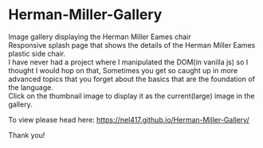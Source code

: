 # Herman-Miller-Gallery
Image gallery displaying the Herman Miller Eames chair<br>
Responsive splash page that shows the details of the Herman Miller Eames plastic side chair.<br>
I have never had a project where I manipulated the DOM(in vanilla js) so I thought I would hop on that, Sometimes you get so caught up in more advanced topics that you forget about the basics that are the foundation of the language.<br>
Click on the thumbnail image to display it as the current(large) image in the gallery.<br>

To view please head here: https://nel417.github.io/Herman-Miller-Gallery/ <br>

Thank you!
